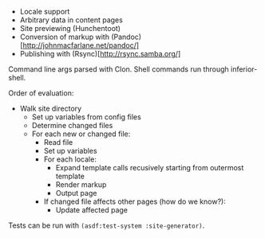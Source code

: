 - Locale support
- Arbitrary data in content pages
- Site previewing (Hunchentoot)
- Conversion of markup with (Pandoc)[http://johnmacfarlane.net/pandoc/]
- Publishing with (Rsync)[http://rsync.samba.org/]

Command line args parsed with Clon. Shell commands run through inferior-shell.

Order of evaluation:
- Walk site directory
  - Set up variables from config files
  - Determine changed files
  - For each new or changed file:
	- Read file
	- Set up variables
	- For each locale:
      - Expand template calls recusively starting from outermost template
	  - Render markup
	  - Output page
	- If changed file affects other pages (how do we know?):
	  - Update affected page

Tests can be run with `(asdf:test-system :site-generator)`.
